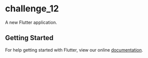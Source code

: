 # challenge_12

A new Flutter application.

## Getting Started

For help getting started with Flutter, view our online
[documentation](https://flutter.io/).

